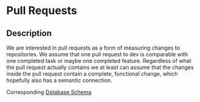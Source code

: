 # Pull Requests

## Description
We are interested in pull requests as a form of measuring changes to repositories. We assume that one pull request to dev is comparable with one completed task or maybe one completed feature. Regardless of what the pull request actually contains we at least can assume that the changes inside the pull request contain a complete, functional change, which hopefully also has a semantic connection.

Corresponding [Database Schema](../../src/database/schemas/diff.schema.ts)